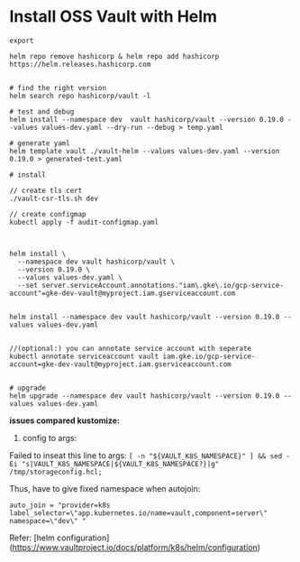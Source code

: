 # Install OSS Vault with Helm


```
export 

helm repo remove hashicorp & helm repo add hashicorp https://helm.releases.hashicorp.com


# find the right version
helm search repo hashicorp/vault -l

# test and debug
helm install --namespace dev  vault hashicorp/vault --version 0.19.0 --values values-dev.yaml --dry-run --debug > temp.yaml

# generate yaml
helm template vault ./vault-helm --values values-dev.yaml --version 0.19.0 > generated-test.yaml

# install

// create tls cert
./vault-csr-tls.sh dev

// create configmap
kubectl apply -f audit-configmap.yaml



helm install \
  --namespace dev vault hashicorp/vault \
  --version 0.19.0 \
  --values values-dev.yaml \
  --set server.serviceAccount.annotations."iam\.gke\.io/gcp-service-account"=gke-dev-vault@myproject.iam.gserviceaccount.com


helm install --namespace dev vault hashicorp/vault --version 0.19.0 --values values-dev.yaml


//(optional:) you can annotate service account with seperate
kubectl annotate serviceaccount vault iam.gke.io/gcp-service-account=gke-dev-vault@myproject.iam.gserviceaccount.com


# upgrade
helm upgrade --namespace dev vault hashicorp/vault --version 0.19.0 --values values-dev.yaml
```

**issues compared kustomize:**


1. config to args:

Failed to inseat this line to args: `[ -n "${VAULT_K8S_NAMESPACE}" ] && sed -Ei "s|VAULT_K8S_NAMESPACE|${VAULT_K8S_NAMESPACE?}|g" /tmp/storageconfig.hcl;`

Thus, have to give fixed namespace when autojoin: 
```
auto_join = "provider=k8s label_selector=\"app.kubernetes.io/name=vault,component=server\" namespace=\"dev\" "
```


Refer: [helm configuration] (https://www.vaultproject.io/docs/platform/k8s/helm/configuration)